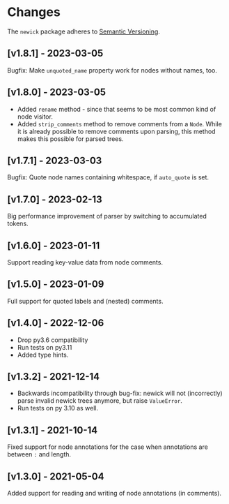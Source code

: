 # Changes

The `newick` package adheres to [Semantic Versioning](http://semver.org/spec/v2.0.0.html).

## [v1.8.1] - 2023-03-05

Bugfix: Make `unquoted_name` property work for nodes without names, too.


## [v1.8.0] - 2023-03-05

- Added `rename` method - since that seems to be most common kind of node visitor.
- Added `strip_comments` method to remove comments from a `Node`. While it is
  already possible to remove comments upon parsing, this method makes this possible
  for parsed trees.


## [v1.7.1] - 2023-03-03

Bugfix: Quote node names containing whitespace, if `auto_quote` is set.


## [v1.7.0] - 2023-02-13

Big performance improvement of parser by switching to accumulated tokens.


## [v1.6.0] - 2023-01-11

Support reading key-value data from node comments.


## [v1.5.0] - 2023-01-09

Full support for quoted labels and (nested) comments.


## [v1.4.0] - 2022-12-06

- Drop py3.6 compatibility
- Run tests on py3.11
- Added type hints.


## [v1.3.2] - 2021-12-14

- Backwards incompatibility through bug-fix: newick will not (incorrectly) parse
  invalid newick trees anymore, but raise `ValueError`.
- Run tests on py 3.10 as well.


## [v1.3.1] - 2021-10-14

Fixed support for node annotations for the case when annotations are between `:` and length.


## [v1.3.0] - 2021-05-04

Added support for reading and writing of node annotations (in comments).

